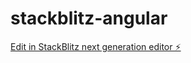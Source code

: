 # stackblitz-angular

[Edit in StackBlitz next generation editor ⚡️](https://stackblitz.com/~/github.com/daviddelaguerra/stackblitz-angular)